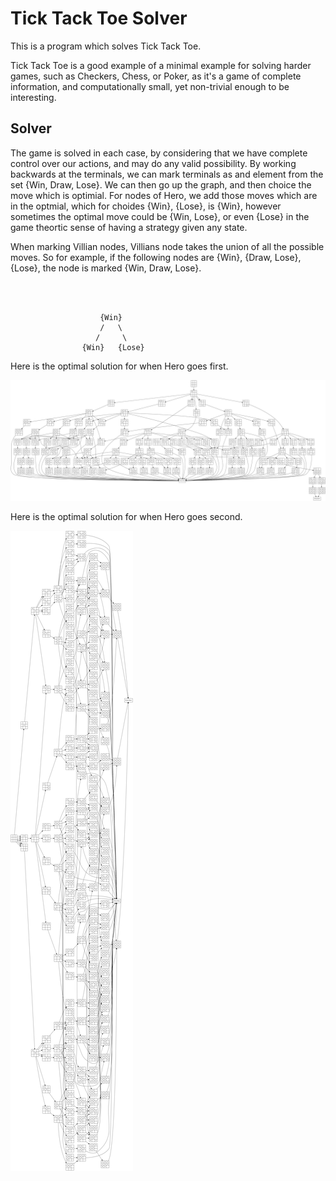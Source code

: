 # Tick Tack Toe Solver

This is a program which solves Tick Tack Toe.

Tick Tack Toe is a good example of a minimal example for solving harder games, such as Checkers, Chess, or Poker, as it's a game of complete information, and computationally small, yet non-trivial enough to be interesting.

## Solver

The game is solved in each case, by considering that we have complete control over our actions, and may do any valid possibility. By working backwards at the terminals, we can mark terminals as and element from the set {Win, Draw, Lose}. We can then go up the graph, and then choice the move which is optimial. For nodes of Hero, we add those moves which are in the optmial, which for choides {Win}, {Lose}, is {Win}, however sometimes the optimal move could be {Win, Lose}, or even {Lose} in the game theortic sense of having a strategy given any state.

When marking Villian nodes, Villians node takes the union of all the possible moves. So for example, if the following nodes are {Win}, {Draw, Lose}, {Lose}, the node is marked {Win, Draw, Lose}.


```



                    {Win}
                    /   \
                   /     \
                {Win}   {Lose}

```
        

Here is the optimal solution for when Hero goes first.
 
 ![alt text](hero.png) 

Here is the optimal solution for when Hero goes second.

 ![alt text](villian.png) 

